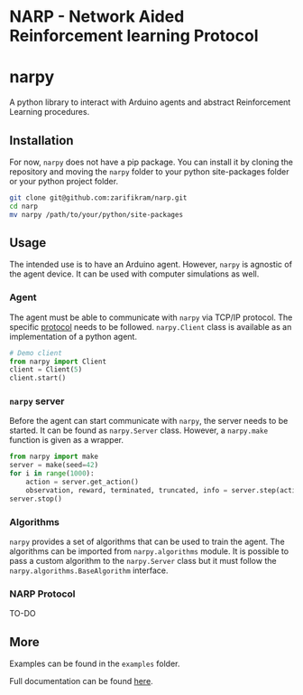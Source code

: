 
# NARP - Network Aided Reinforcement learning Protocol

# narpy
A python library to interact with Arduino agents and abstract Reinforcement Learning procedures.

## Installation
For now, `narpy` does not have a pip package. You can install it by cloning the repository and moving the `narpy` folder to your python site-packages folder or your python project folder.

```bash
git clone git@github.com:zarifikram/narp.git
cd narp
mv narpy /path/to/your/python/site-packages
```

## Usage
The intended use is to have an Arduino agent. However, `narpy` is agnostic of the agent device. It can be used with computer simulations as well.

### Agent
The agent must be able to communicate with `narpy` via TCP/IP protocol. The specific [protocol](#narp-protocol) needs to be followed. `narpy.Client` class is available as an implementation of a python agent.

```python
# Demo client
from narpy import Client
client = Client(5)
client.start()
```

### `narpy` server
Before the agent can start communicate with `narpy`, the server needs to be started. It can be found as `narpy.Server` class. However, a `narpy.make` function is given as a wrapper.

```python
from narpy import make
server = make(seed=42)
for i in range(1000):
    action = server.get_action()
    observation, reward, terminated, truncated, info = server.step(action)
server.stop()
```

### Algorithms
`narpy` provides a set of algorithms that can be used to train the agent. The algorithms can be imported from `narpy.algorithms` module. It is possible to pass a custom algorithm to the `narpy.Server` class but it must follow the `narpy.algorithms.BaseAlgorithm` interface.

### NARP Protocol
TO-DO

## More
Examples can be found in the `examples` folder.

Full documentation can be found [here](https://zarifikram.github.io/narp/narpy.html).
